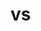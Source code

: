 # vs
<a href="https://zupimages.net/viewer.php?id=20/30/tk1n.png"><img src="https://zupimages.net/up/20/30/tk1n.png" alt="" /></a>
